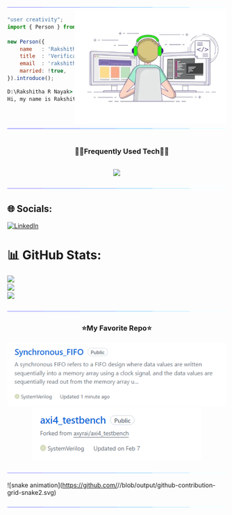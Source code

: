 <!--x axis divider-->
<img src="/assets/images/horizontal-divider-gradient.gif">

<picture> 
<a href="https://media.giphy.com/media/SWoSkN6DxTszqIKEqv/giphy.gif" alt="Developer">
<img src="/assets//images/developer.webp" align="right" width="350">
</a>
</picture>

```js
"user creativity";
import { Person } from 'India';

new Person({
    name   : 'Rakshitha R Nayak',
    title  : 'Verification Engineer',
    email  : 'rakshitharnayak13@gmail.com',
    married: !true,
}).introduce();
```

```cmd
D:\Rakshitha R Nayak> node index.js
Hi, my name is Rakshitha R Nayak, I'm a Verification Engineer.
```


<!--x axis divider-->
<img src="/assets/images/horizontal-divider-gradient.gif">

<!--h1 without bottom border-->
<div id="user-content-toc">
  <ul align="center">
    <summary><h3 style="display: inline-block">🧑‍💻Frequently Used Tech🧑‍💻</h3></summary>
  </ul>
</div>
<!--tech stack icons-->
<p align="center">
<a href="https://skillicons.dev">
<img src="https://drive.google.com/file/d/19ak3ku0I_MT6_XgGgGujx1eR1xryApqQ/view?usp=sharing" />
</a>
</p>

<!--x axis divider-->
<img src="/assets/images/horizontal-divider-gradient.gif">

## 🌐 Socials:
[![LinkedIn](https://img.shields.io/badge/LinkedIn-%230077B5.svg?logo=linkedin&logoColor=white)](https://linkedin.com/in/rakshitharnayak) 

<!--x axis divider-->
# 📊 GitHub Stats:
![](https://github-readme-stats.vercel.app/api?username=rakshitharnayak&theme=tokyonight&hide_border=false&include_all_commits=true&count_private=true)<br/>
![](https://github-readme-streak-stats.herokuapp.com/?user=rakshitharnayak&theme=tokyonight&hide_border=false)<br/>
![](https://github-readme-stats.vercel.app/api/top-langs/?username=rakshitharnayak&theme=tokyonight&hide_border=false&include_all_commits=true&count_private=true&layout=compact)


<!--x axis divider-->
<img src="/assets/images/horizontal-divider-gradient.gif">

<h3 align="center">⭐My Favorite Repo⭐</h3>

<div>
  <p align="center">
	<a href="https://github.com/rakshitharnayak/Synchronous_FIFO">
      		<img src="/assets/images/fifo.png" alt="GitHub Stats" />
    	</a>
	    <a href="https://github.com/rakshitharnayak/axi4_testbench">
      		<img src="/assets/images/axi4.png" alt="GitHub Stats" />
    	</a>
		<!---
    	<a href="https://github.com/Deri-Kurniawan/plant_shop_mobile_app">
      		<img src="https://github-readme-stats.vercel.app/api/pin/?username=Deri-Kurniawan&repo=plant_shop_mobile_app&theme=transparent" alt="GitHub Stats" />
    	</a>
    	<a href="https://github.com/Deri-Kurniawan/derizer">
      		<img src="https://github-readme-stats.vercel.app/api/pin/?username=Deri-Kurniawan&repo=derizer&theme=transparent" alt="GitHub Stats" />
    	</a>
    	<a href="https://github.com/Deri-Kurniawan/screen-recorder-online">
      		<img src="https://github-readme-stats.vercel.app/api/pin/?username=Deri-Kurniawan&repo=screen-recorder-online&theme=transparent" alt="GitHub Stats" />
    	</a>
    	<a href="https://github.com/Deri-Kurniawan/mini-framework">
      		<img src="https://github-readme-stats.vercel.app/api/pin/?username=Deri-Kurniawan&repo=mini-framework&theme=transparent" alt="GitHub Stats" />
    	</a> --->
</div>






<!--x axis divider-->
<img src="/assets/images/horizontal-divider-gradient.gif">

![snake animation](https://github.com/<seu user name>/<seu user name>/blob/output/github-contribution-grid-snake2.svg)

<!--x axis divider-->
<img src="/assets/images/horizontal-divider-gradient.gif">



